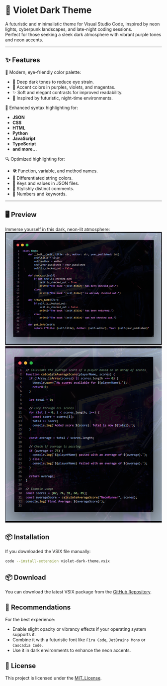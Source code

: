 # 🌌 Violet Dark Theme

A futuristic and minimalistic theme for Visual Studio Code, inspired by neon lights, cyberpunk landscapes, and late-night coding sessions.  
Perfect for those seeking a sleek dark atmosphere with vibrant purple tones and neon accents.

---

## ✨ Features

🎨 Modern, eye-friendly color palette:

- 🖤 Deep dark tones to reduce eye strain.
- 💜 Accent colors in purples, violets, and magentas.
- ✨ Soft and elegant contrasts for improved readability.
- 🌃 Inspired by futuristic, night-time environments.

📝 Enhanced syntax highlighting for:

- **JSON**
- **CSS**
- **HTML**
- **Python**
- **JavaScript**
- **TypeScript**
- **and more...**

🔍 Optimized highlighting for:

- 🛠️ Function, variable, and method names.
- 💬 Differentiated string colors.
- 📑 Keys and values in JSON files.
- 💭 Stylishly distinct comments.
- 🔢 Numbers and keywords.

---

## 🖥️ Preview

Immerse yourself in this dark, neon-lit atmosphere:
![preview_theme](assets/preview2.png)
![preview_theme](assets/preview.png)

## 📦 Installation

If you downloaded the VSIX file manually:

```bash
code --install-extension violet-dark-theme.vsix
```

## 📦 Download

You can download the latest VSIX package from the [GitHub Repository](https://github.com/ZomboySoul/violet-dark-theme).

## 📌 Recommendations

For the best experience:

- Enable slight opacity or vibrancy effects if your operating system supports it.
- Combine it with a futuristic font like `Fira Code`, `JetBrains Mono` or `Cascadia Code`.
- Use it in dark environments to enhance the neon accents.

## 📖 License

This project is licensed under the [MIT_License](https://opensource.org/licenses/MIT).
